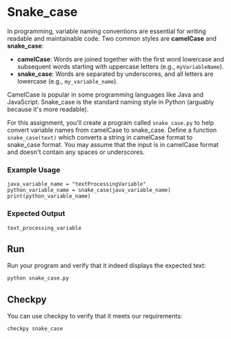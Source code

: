 # Snake_case

In programming, variable naming conventions are essential for writing readable and maintainable code. Two common styles are **camelCase** and **snake_case**:

- **camelCase**: Words are joined together with the first word lowercase and subsequent words starting with uppercase letters (e.g., `myVariableName`).
- **snake_case**: Words are separated by underscores, and all letters are lowercase (e.g., `my_variable_name`).

CamelCase is popular in some programming languages like Java and JavaScript. Snake_case is the standard naming style in Python (arguably because it's more readable).

For this assignment, you'll create a program called `snake_case.py` to help convert variable names from camelCase to snake_case. Define a function `snake_case(text)` which converts a string in camelCase format to snake_case format. You may assume that the input is in camelCase format and doesn't contain any spaces or underscores.

### Example Usage

    java_variable_name = "textProcessingVariable"
    python_variable_name = snake_case(java_variable_name)
    print(python_variable_name)

### Expected Output

    text_processing_variable

## Run

Run your program and verify that it indeed displays the expected text:

    python snake_case.py

## Checkpy

You can use checkpy to verify that it meets our requirements:

    checkpy snake_case
